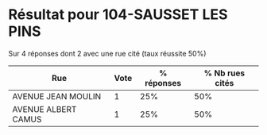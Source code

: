 # Résultat pour 104-SAUSSET LES PINS

Sur 4 réponses dont 2 avec une rue cité (taux réussite 50%)

| Rue | Vote | % réponses | % Nb rues cités|
|-----|------|------------|----------------|
| AVENUE JEAN MOULIN | 1 | 25% | 50%|
| AVENUE ALBERT CAMUS | 1 | 25% | 50%|
